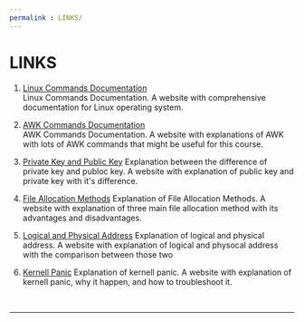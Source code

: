 ```yaml
---
permalink : LINKS/
---
```


# LINKS

1. [Linux Commands Documentation](https://docs.rockylinux.org/books/admin_guide/03-commands/)<br>
Linux Commands Documentation. A website with comprehensive documentation for Linux operating system.

2. [AWK Commands Documentation](https://www.geeksforgeeks.org/awk-command-unixlinux-examples/)<br>
AWK Commands Documentation. A website with explanations of AWK with lots of AWK commands that might be useful for this course.

3. [Private Key and Public Key](https://www.tutorialspoint.com/difference-between-private-key-and-public-key)
Explanation between the difference of private key and publoc key. A website with explanation of public key and private key with it's difference.

4. [File Allocation Methods](https://www.geeksforgeeks.org/file-allocation-methods/)
Explanation of File Allocation Methods. A website with explanation of three main file allocation method with its advantages and disadvantages.

5. [Logical and Physical Address](https://www.geeksforgeeks.org/logical-and-physical-address-in-operating-system/)
Explanation of logical and physical address. A website with explanation of logical and physocal address with the comparison between those two

6. [Kernell Panic](https://www.redhat.com/sysadmin/linux-kernel-panic)
Explanation of kernell panic. A website with explanation of kernell panic, why it happen, and how to troubleshoot it.
<br>
<hr>
